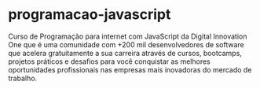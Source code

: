 # programacao-javascript
Curso de Programação para internet com JavaScript da Digital Innovation One que é uma comunidade com +200 mil desenvolvedores de software que acelera gratuitamente a sua carreira através de cursos, bootcamps, projetos práticos e desafios para você conquistar as melhores oportunidades profissionais nas empresas mais inovadoras do mercado de trabalho.
